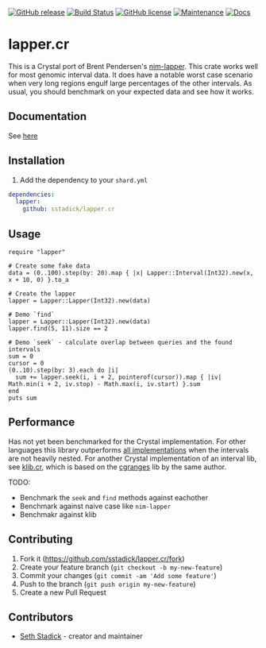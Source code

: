 [![GitHub release](https://img.shields.io/github/release/sstadick/crystal-lapper.svg)](https://github.com/sstadick/lapper.cr/releases)
[![Build Status](https://travis-ci.org/sstadick/crystal-lapper.svg?branch=master)](https://travis-ci.org/sstadick/lapper.cr)
[![GitHub license](https://img.shields.io/github/license/sstadick/lapper.cr.svg)](https://github.com/sstadick/lapper.cr/blob/master/LICENSE)
[![Maintenance](https://img.shields.io/badge/Maintained%3F-yes-green.svg)](https://GitHub.com/sstadick/lapper.cr/graphs/commit-activity)
[![Docs](https://img.shields.io/badge/Documentation-yes-green.svg)](https://sstadick.github.io/lapper.cr/)

# lapper.cr

This is a Crystal port of Brent Pendersen's [nim-lapper](https://github.com/brentp/nim-lapper). This crate works well for most genomic interval data. It does have a notable worst case scenario when very long regions engulf large percentages of the other intervals. As usual, you should benchmark on your expected data and see how it works.

## Documentation

See [here](https://sstadick.github.io/lapper.cr/)

## Installation

1. Add the dependency to your `shard.yml`

```yml
dependencies:
  lapper:
    github: sstadick/lapper.cr
```

## Usage

```crystal
require "lapper"

# Create some fake data
data = (0..100).step(by: 20).map { |x| Lapper::Interval(Int32).new(x, x + 10, 0) }.to_a

# Create the lapper
lapper = Lapper::Lapper(Int32).new(data)

# Demo `find`
lapper = Lapper::Lapper(Int32).new(data)
lapper.find(5, 11).size == 2

# Demo `seek` - calculate overlap between queries and the found intervals
sum = 0
cursor = 0
(0..10).step(by: 3).each do |i|
  sum += lapper.seek(i, i + 2, pointerof(cursor)).map { |iv| Math.min(i + 2, iv.stop) - Math.max(i, iv.start) }.sum
end
puts sum
```

## Performance

Has not yet been benchmarked for the Crystal implementation. For other languages this library outperforms [all implementations](https://github.com/sstadick/rust-lapper#benchmarks) when the intervals are not heavily nested. For another Crystal implementation of an interval lib, see [klib.cr](https://github.com/lh3/biofast/blob/master/lib/klib.cr), which is based on the [cgranges](https://github.com/lh3/cgranges) lib by the same author.

TODO:

- Benchmark the `seek` and `find` methods against eachother
- Benchmark against naive case like `nim-lapper`
- Benchmakr against klib

## Contributing

1. Fork it (<https://github.com/sstadick/lapper.cr/fork>)
2. Create your feature branch (`git checkout -b my-new-feature`)
3. Commit your changes (`git commit -am 'Add some feature'`)
4. Push to the branch (`git push origin my-new-feature`)
5. Create a new Pull Request

## Contributors

- [Seth Stadick](https://github.com/sstadick) - creator and maintainer
